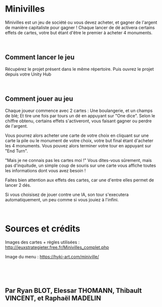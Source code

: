 # Minivilles

Minivilles est un jeu de société ou vous devez acheter, et gagner de l'argent de manière capitaliste pour gagner ! Chaque lancer de dé activera certains effets de cartes, votre but étant d'être le premier à acheter 4 monuments.

‎ 
## Comment lancer le jeu

Récupérez le projet présent dans le même répertoire. Puis ouvrez le projet depuis votre Unity Hub

‎ 
## Comment jouer au jeu

Chaque joueur commence avec 2 cartes : Une boulangerie, et un champs de blé; Et tire une fois par tours un dé en appuyant sur "One dice". Selon le chiffre obtenu, certains effets s'activeront, vous faisant gagner ou perdre de l'argent.

Vous pourrez alors acheter une carte de votre choix en cliquant sur une carte la pile ou le monument de votre choix, votre but final étant d'acheter les 4 monuments. Vous pouvez alors terminer votre tour en appuyant sur "End Turn".

"Mais je ne connais pas les cartes moi !" Vous dites-vous sûrement, mais pas d'inquitude, un simple coup de souris sur une carte vous affiche toutes les informations dont vous avez besoin !

Faites bien attention aux effets des cartes, car une d'entre elles permet de lancer 2 dés.

Si vous choisisez de jouer contre une IA, son tour s'executera automatiquement, un peu comme si vous jouiez à l'infini.
‎ 

‎ 
 
# Sources et crédits

Images des cartes + règles utilisées : http://jeuxstrategieter.free.fr/Minivilles_complet.php

Image du menu : https://hyki-art.com/miniville/

‎ 

‎
## Par Ryan BLOT, Elessar THOMANN, Thibault VINCENT, et Raphaël MADELIN

